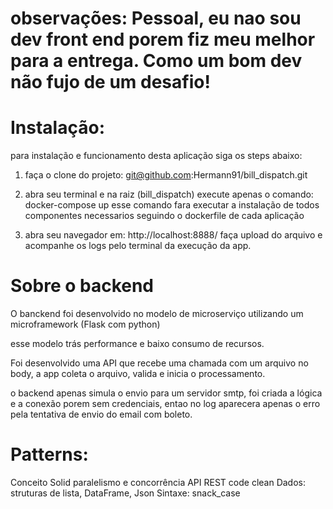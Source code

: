 # observações: Pessoal, eu nao sou dev front end porem fiz meu melhor para a entrega. Como um bom dev não fujo de um desafio!

# Instalação:
    
para instalação e funcionamento desta aplicação siga os steps abaixo:

1. faça o clone do projeto: git@github.com:Hermann91/bill_dispatch.git

2. abra seu terminal e na raiz (bill_dispatch) execute apenas o comando:  docker-compose up
    esse comando fara executar a instalação de todos componentes necessarios seguindo o dockerfile de cada aplicação

3. abra seu navegador em: http://localhost:8888/ faça upload do arquivo e acompanhe os logs pelo terminal da execução da app.

# Sobre o backend

O banckend foi desenvolvido no modelo de microserviço utilizando um microframework (Flask com python)

esse modelo trás performance e baixo consumo de recursos.

Foi desenvolvido uma API que recebe uma chamada com um arquivo no body, a app coleta o arquivo, valida e inicia o processamento.

o backend apenas simula o envio para um servidor smtp, foi criada a lógica e a conexão porem sem credenciais, entao no log aparecera apenas o erro pela tentativa de envio do email com boleto.



# Patterns:
Conceito Solid
paralelismo e concorrência
API REST
code clean
Dados:
    struturas de lista, DataFrame, Json
Sintaxe:
    snack_case
